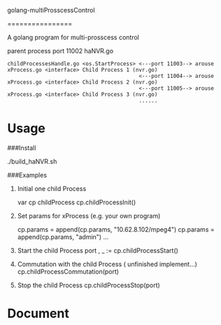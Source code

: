 
golang-multiProsscessControl

================

A golang program for multi-prosscess control  


parent process port 11002 haNVR.go 

    childProcessesHandle.go <os.StartProcess> <---port 11003--> arouse xProcess.go <interface> Child Process 1 (nvr.go) 
                                              <---port 11004--> arouse xProcess.go <interface> Child Process 2 (nvr.go)   
                                              <---port 11005--> arouse xProcess.go <interface> Child Process 3 (nvr.go)  
                                              ......
Usage
================

###Install

./build_haNVR.sh

###Examples

1.  Initial one child Process

    var cp childProcess 
    cp.childProcessInit() 

2.  Set params for xProcess (e.g. your own program)  

    cp.params = append(cp.params, "10.62.8.102/mpeg4")
    cp.params = append(cp.params, "admin")
    ...

3.  Start the child Process 
    port , _ := cp.childProcessStart()

4.  Commutation with the child Process ( unfinished implement...)   
    cp.childProcessCommutation(port)

5.  Stop the child Process 
    cp.childProcessStop(port)    

 
Document
================

 